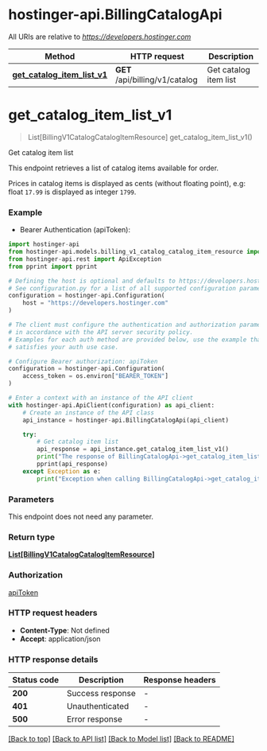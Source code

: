 # hostinger-api.BillingCatalogApi

All URIs are relative to *https://developers.hostinger.com*

Method | HTTP request | Description
------------- | ------------- | -------------
[**get_catalog_item_list_v1**](BillingCatalogApi.md#get_catalog_item_list_v1) | **GET** /api/billing/v1/catalog | Get catalog item list


# **get_catalog_item_list_v1**
> List[BillingV1CatalogCatalogItemResource] get_catalog_item_list_v1()

Get catalog item list

This endpoint retrieves a list of catalog items available for order. 

Prices in catalog items is displayed as cents (without floating point), e.g: float `17.99` is displayed as integer `1799`.

### Example

* Bearer Authentication (apiToken):

```python
import hostinger-api
from hostinger-api.models.billing_v1_catalog_catalog_item_resource import BillingV1CatalogCatalogItemResource
from hostinger-api.rest import ApiException
from pprint import pprint

# Defining the host is optional and defaults to https://developers.hostinger.com
# See configuration.py for a list of all supported configuration parameters.
configuration = hostinger-api.Configuration(
    host = "https://developers.hostinger.com"
)

# The client must configure the authentication and authorization parameters
# in accordance with the API server security policy.
# Examples for each auth method are provided below, use the example that
# satisfies your auth use case.

# Configure Bearer authorization: apiToken
configuration = hostinger-api.Configuration(
    access_token = os.environ["BEARER_TOKEN"]
)

# Enter a context with an instance of the API client
with hostinger-api.ApiClient(configuration) as api_client:
    # Create an instance of the API class
    api_instance = hostinger-api.BillingCatalogApi(api_client)

    try:
        # Get catalog item list
        api_response = api_instance.get_catalog_item_list_v1()
        print("The response of BillingCatalogApi->get_catalog_item_list_v1:\n")
        pprint(api_response)
    except Exception as e:
        print("Exception when calling BillingCatalogApi->get_catalog_item_list_v1: %s\n" % e)
```



### Parameters

This endpoint does not need any parameter.

### Return type

[**List[BillingV1CatalogCatalogItemResource]**](BillingV1CatalogCatalogItemResource.md)

### Authorization

[apiToken](../README.md#apiToken)

### HTTP request headers

 - **Content-Type**: Not defined
 - **Accept**: application/json

### HTTP response details

| Status code | Description | Response headers |
|-------------|-------------|------------------|
**200** | Success response |  -  |
**401** | Unauthenticated |  -  |
**500** | Error response |  -  |

[[Back to top]](#) [[Back to API list]](../README.md#documentation-for-api-endpoints) [[Back to Model list]](../README.md#documentation-for-models) [[Back to README]](../README.md)

